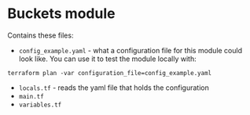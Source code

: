 # Buckets module

Contains these files:
- `config_example.yaml` - what a configuration file for this module could look like. You can use it to test the module locally with:
```shell
terraform plan -var configuration_file=config_example.yaml
```
- `locals.tf` - reads the yaml file that holds the configuration
- `main.tf`
- `variables.tf`
